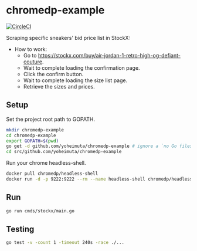 # chromedp-example

[![CircleCI](https://circleci.com/gh/yoheimuta/chromedp-example.svg?style=svg)](https://circleci.com/gh/yoheimuta/chromedp-example)

Scraping specific sneakers' bid price list in StockX:

- How to work:
  - Go to https://stockx.com/buy/air-jordan-1-retro-high-og-defiant-couture.
  - Wait to complete loading the confirmation page.
  - Click the confirm button.
  - Wait to complete loading the size list page.
  - Retrieve the sizes and prices.

## Setup

Set the project root path to GOPATH.

```bash
mkdir chromedp-example
cd chromedp-example
export GOPATH=$(pwd)
go get -d github.com/yoheimuta/chromedp-example # ignore a `no Go files` error.
cd src/github.com/yoheimuta/chromedp-example
```

Run your chrome headless-shell.

```bash
docker pull chromedp/headless-shell
docker run -d -p 9222:9222 --rm --name headless-shell chromedp/headless-shell
```

## Run

```bash
go run cmds/stockx/main.go
```

## Testing

```bash
go test -v -count 1 -timeout 240s -race ./...
```
